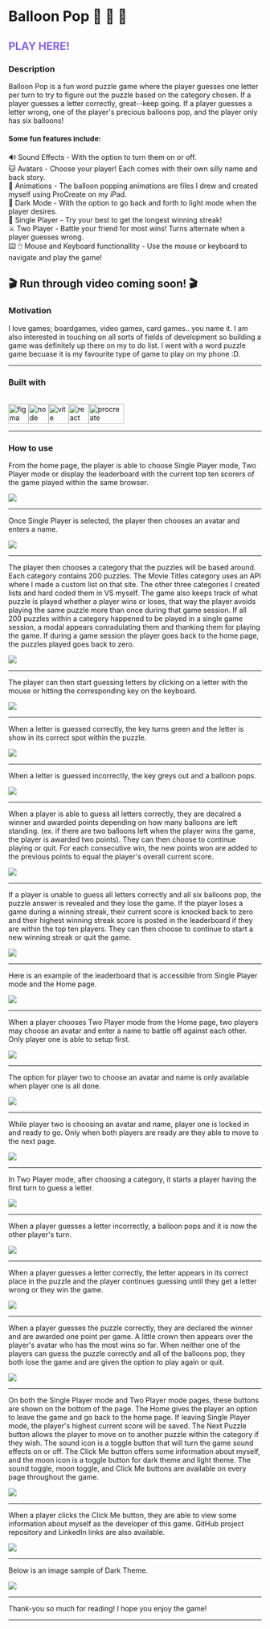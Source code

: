 # Balloon Pop 🎈 🎈 🎈

## <a href="https://chelseajcaines.github.io/balloon-pop-game/" style="text-decoration: none; color: #8562EF;">PLAY HERE!</a>

### Description

Balloon Pop is a fun word puzzle game where the player guesses one letter per turn to try to figure out the puzzle based on the category chosen. If a player guesses a letter correctly, great--keep going. If a player guesses a letter wrong, one of the player's precious balloons pop, and the player only has six balloons!

#### Some fun features include:

🔊 Sound Effects - With the option to turn them on or off.<br/>
🐱 Avatars - Choose your player! Each comes with their own silly name and back story.<br/>
🎉 Animations - The balloon popping animations are files I drew and created myself using ProCreate on my iPad.<br/>
🌙 Dark Mode - With the option to go back and forth to light mode when the player desires.<br/>
🎈 Single Player - Try your best to get the longest winning streak!<br/>
⚔️ Two Player - Battle your friend for most wins! Turns alternate when a player guesses wrong.<br/>
⌨️ 🖱️ Mouse and Keyboard functionallity - Use the mouse or keyboard to navigate and play the game!

## 🎬 Run through video coming soon! 🎬

### Motivation

I love games; boardgames, video games, card games.. you name it. I am also interested in touching on all sorts of fields of development so building a game was definitely up there on my to do list. I went with a word puzzle game becuase it is my favourite type of game to play on my phone :D.

<hr/>

### Built with

<br/>
<span><img src="https://static.vecteezy.com/system/resources/previews/032/050/116/original/figma-3d-icon-free-png.png" alt="figma" height="40" width="40" style="max-width: 100%;"/></span><span><img src="https://github.com/chelseajcaines/balloon-pop-game/assets/132682524/57512226-0e3b-4ec4-8cbe-72c09e858ed8" alt="node" height="40" width="40" style="max-width: 100%;"/></span><span><img src="https://upload.wikimedia.org/wikipedia/commons/f/f1/Vitejs-logo.svg" alt="vite" height="40" width="40" style="max-width: 100%;"/></span><span><img src="/src/assets/science.png" alt="react" height="40" width="40" style="max-width: 100%;"/></span><span><img src="https://logos-world.net/wp-content/uploads/2023/02/Procreate-Symbol.png" alt="procreate" height="40" width="70" style="max-width: 100%;"/></span>

<hr/>

### How to use

From the home page, the player is able to choose Single Player mode, Two Player mode or display the leaderboard with the current top ten scorers of the game played within the same browser.

<img src="https://github.com/chelseajcaines/balloon-pop-game/blob/main/src/assets/imgOne.PNG?raw=true"/>
<br/>
<hr/>

Once Single Player is selected, the player then chooses an avatar and enters a name.

<img src="https://github.com/chelseajcaines/balloon-pop-game/blob/main/src/assets/imgTwo.PNG?raw=true"/>
<br/>
<hr/>

The player then chooses a category that the puzzles will be based around. Each category contains 200 puzzles. The Movie Titles category uses an API where I made a custom list on that site. The other three categories I created lists and hard coded them in VS myself. The game also keeps track of what puzzle is played whether a player wins or loses, that way the player avoids playing the same puzzle more than once during that game session. If all 200 puzzles within a category happened to be played in a single game session, a modal appears conradulating them and thanking them for playing the game. If during a game session the player goes back to the home page, the puzzles played goes back to zero.

<img src="https://github.com/chelseajcaines/balloon-pop-game/blob/main/src/assets/imgThree.PNG?raw=true"/>
<br/>
<hr/>

The player can then start guessing letters by clicking on a letter with the mouse or hitting the corresponding key on the keyboard.

<img src="https://github.com/chelseajcaines/balloon-pop-game/blob/main/src/assets/imgFour.PNG?raw=true"/>
<br/>
<hr/>

When a letter is guessed correctly, the key turns green and the letter is show in its correct spot within the puzzle.

<img src="https://github.com/chelseajcaines/balloon-pop-game/blob/main/src/assets/imgFive.PNG?raw=true"/>
<br/>
<hr/>

When a letter is guessed incorrectly, the key greys out and a balloon pops.

<img src="https://github.com/chelseajcaines/balloon-pop-game/blob/main/src/assets/imgSix.PNG?raw=true"/>
<br/>
<hr/>

When a player is able to guess all letters correctly, they are decalred a winner and awarded points depending on how many balloons are left standing. (ex. if there are two balloons left when the player wins the game, the player is awarded two points). They can then choose to continue playing or quit. For each consecutive win, the new points won are added to the previous points to equal the player's overall current score.

<img src="https://github.com/chelseajcaines/balloon-pop-game/blob/main/src/assets/imgSeven.PNG?raw=true"/>
<br/>
<hr/>

If a player is unable to guess all letters correctly and all six balloons pop, the puzzle answer is revealed and they lose the game. If the player loses a game during a winning streak, their current score is knocked back to zero and their highest winning streak score is posted in the leaderboard if they are within the top ten players. They can then choose to continue to start a new winning streak or quit the game.

<img src="https://github.com/chelseajcaines/balloon-pop-game/blob/main/src/assets/imgEight.PNG?raw=true"/>
<br/>
<hr/>

Here is an example of the leaderboard that is accessible from Single Player mode and the Home page.

<img src="https://github.com/chelseajcaines/balloon-pop-game/blob/main/src/assets/imgNine.PNG?raw=true"/>
<br/>
<hr/>

When a player chooses Two Player mode from the Home page, two players may choose an avatar and enter a name to battle off against each other. Only player one is able to setup first.

<img src="https://github.com/chelseajcaines/balloon-pop-game/blob/main/src/assets/imgTwelve.PNG?raw=true"/>
<br/>
<hr/>

The option for player two to choose an avatar and name is only available when player one is all done.

<img src="https://github.com/chelseajcaines/balloon-pop-game/blob/main/src/assets/imgThirteen.PNG?raw=true"/>
<br/>
<hr/>

While player two is choosing an avatar and name, player one is locked in and ready to go. Only when both players are ready are they able to move to the next page.

<img src="https://github.com/chelseajcaines/balloon-pop-game/blob/main/src/assets/imgFourteen.PNG?raw=true"/>
<br/>
<hr/>

In Two Player mode, after choosing a category, it starts a player having the first turn to guess a letter.

<img src="https://github.com/chelseajcaines/balloon-pop-game/blob/main/src/assets/imgFifteen.PNG?raw=true"/>
<br/>
<hr/>

When a player guesses a letter incorrectly, a balloon pops and it is now the other player's turn.

<img src="https://github.com/chelseajcaines/balloon-pop-game/blob/main/src/assets/imgSixteen.PNG?raw=true"/>
<br/>
<hr/>

When a player guesses a letter correctly, the letter appears in its correct place in the puzzle and the player continues guessing until they get a letter wrong or they win the game.

<img src="https://github.com/chelseajcaines/balloon-pop-game/blob/main/src/assets/imgSeventeen.PNG?raw=true"/>
<br/>
<hr/>

When a player guesses the puzzle correctly, they are declared the winner and are awarded one point per game. A little crown then appears over the player's avatar who has the most wins so far. When neither one of the players can guess the puzzle correctly and all of the balloons pop, they both lose the game and are given the option to play again or quit.

<img src="https://github.com/chelseajcaines/balloon-pop-game/blob/main/src/assets/imgEighteen.PNG?raw=true"/>
<br/>
<hr/>

On both the Single Player mode and Two Player mode pages, these buttons are shown on the bottom of the page. The Home gives the player an option to leave the game and go back to the home page. If leaving Single Player mode, the player's highest current score will be saved. The Next Puzzle button allows the player to move on to another puzzle within the category if they wish. The sound icon is a toggle button that will turn the game sound effects on or off. The Click Me button offers some information about myself, and the moon icon is a toggle button for dark theme and light theme. The sound toggle, moon toggle, and Click Me buttons are available on every page throughout the game.

<img src="https://github.com/chelseajcaines/balloon-pop-game/blob/main/src/assets/imgEleven.PNG?raw=true"/>
<br/>
<hr/>

When a player clicks the Click Me button, they are able to view some information about myself as the developer of this game. GitHub project repository and LinkedIn links are also available.

<img src="https://github.com/chelseajcaines/balloon-pop-game/blob/main/src/assets/imgTen.PNG?raw=true"/>
<br/>
<hr/>

Below is an image sample of Dark Theme.

<img src="https://github.com/chelseajcaines/balloon-pop-game/blob/main/src/assets/imgNineteen.PNG?raw=true"/>
<br/>
<hr/>

Thank-you so much for reading! I hope you enjoy the game!

<hr/>
